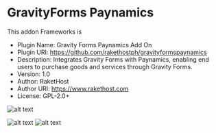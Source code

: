# GravityForms Paynamics

This addon Frameworks is 

 * Plugin Name: Gravity Forms Paynamics Add On
 * Plugin URI: https://github.com/rakethostph/gravityformspaynamics
 * Description: Integrates Gravity Forms with Paynamics, enabling end users to purchase goods and services through Gravity Forms.
 * Version: 1.0
 * Author: RaketHost
 * Author URI: https://www.rakethost.com
 * License: GPL-2.0+


![alt text](https://github.com/rakethostph/gravityformspaynamics/blob/master/images/api-settings.png)

![alt text](https://github.com/rakethostph/gravityformspaynamics/blob/master/images/feed-list.png)
![alt text](https://github.com/rakethostph/gravityformspaynamics/blob/master/images/feed-settings.png)